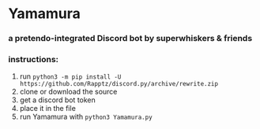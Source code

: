 # Yamamura
### a pretendo-integrated Discord bot by superwhiskers & friends

### instructions:
1. run `python3 -m pip install -U https://github.com/Rapptz/discord.py/archive/rewrite.zip`
2. clone or download the source
3. get a discord bot token
4. place it in the file
5. run Yamamura with `python3 Yamamura.py`
